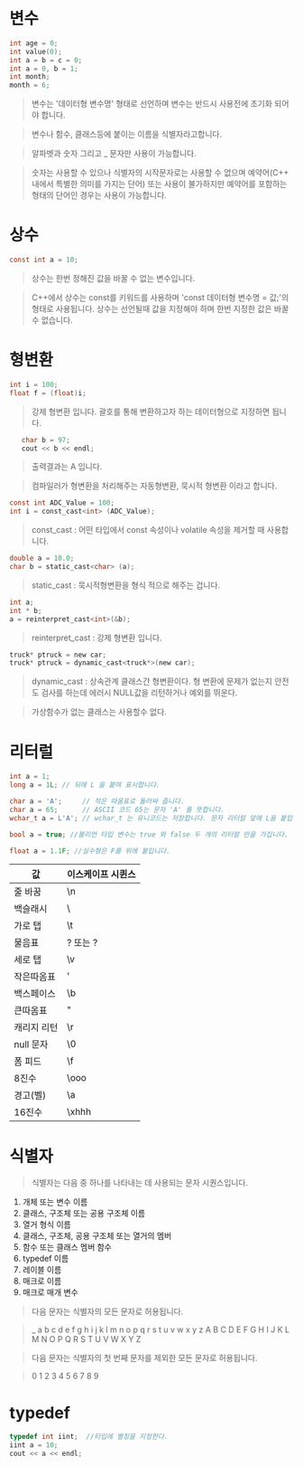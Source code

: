 # 변수
```C
int age = 0; 
int value(0);
int a = b = c = 0;
int a = 0, b = 1;
int month;
month = 6;
```

>변수는 '데이터형 변수명' 형태로 선언하며 변수는 반드시 사용전에 초기화 되어야 합니다.

>변수나 함수, 클래스등에 붙이는 이름을 식별자라고합니다.

>알파벳과 숫자 그리고 _ 문자만 사용이 가능합니다.

> 숫자는 사용할 수 있으나 식별자의 시작문자로는 사용할 수 없으며 예약어(C++ 내에서 특별한 의미를 가지는 단어) 또는 사용이 불가하지만 예약어를 포함하는 형태의 단어인 경우는 사용이 가능합니다.

# 상수
```C
const int a = 10;
```
>상수는 한번 정해진 값을 바꿀 수 없는 변수입니다.

>C++에서 상수는 const를 키워드를 사용하며 'const 데이터형 변수명 = 값;'의 형태로 사용됩니다. 상수는 선언될때 값을 지정해야 하며 한번 지정한 값은 바꿀 수 없습니다.

# 형변환

```C
int i = 100;
float f = (float)i;
```
> 강제 형변환 입니다. 괄호를 통해 변환하고자 하는 데이터형으로 지정하면 됩니다.

 ```C
    char b = 97;
    cout << b << endl;
```
> 출력결과는 A 입니다. 

>컴파일러가 형변환을 처리해주는 자동형변환, 묵시적 형변환 이라고 합니다.
```C
const int ADC_Value = 100;
int i = const_cast<int> (ADC_Value);
```
>const_cast : 어떤 타입에서 const 속성이나 volatile 속성을 제거할 때 사용합니다.
```C
double a = 10.0;
char b = static_cast<char> (a);
```
>static_cast : 묵시적형변환을 형식 적으로 해주는 겁니다.
```C
int a;
int * b;
a = reinterpret_cast<int>(&b);
```
>reinterpret_cast : 강제 형변환 입니다.
```C
truck* ptruck = new car;
truck* ptruck = dynamic_cast<truck*>(new car);
```
>dynamic_cast : 상속관계 클래스간 형변환이다. 
형 변환에 문제가 없는지 안전도 검사를 하는데 에러시  NULL값을 리턴하거나 예외를 뛰운다.

>가상함수가 없는 클래스는 사용할수 없다.

# 리터럴

```C
int a = 1;
long a = 1L; // 뒤에 L 을 붙여 표시합니다.
```

```C
char a = 'A';     // 작은 따옴표로 둘러싸 줍니다.
char a = 65;      // ASCII 코드 65는 문자 'A' 를 뜻합니다.
wchar_t a = L'A'; // wchar_t 는 유니코드는 저장합니다. 문자 리터럴 앞에 L을 붙입니다.
```

```C
bool a = true; //불리언 타입 변수는 true 와 false 두 개의 리터럴 만을 가집니다.
```

```C
float a = 1.1F; //실수형은 F를 위에 붙입니다.
```

| 값       | 이스케이프 시퀸스 |
| ------- | --------- |
| 줄 바꿈    | \n        |
| 백슬래시    | \\        |
| 가로 탭    | \t        |
| 물음표     | ? 또는 \?   |
| 세로 탭    | \v        |
| 작은따옴표   | \'        |
| 백스페이스   | \b        |
| 큰따옴표    | \"        |
| 캐리지 리턴  | \r        |
| null 문자 | \0        |
| 폼 피드    | \f        |
| 8진수     | \ooo      |
| 경고(벨)   | \a        |
| 16진수    | \xhhh     |

# 식별자

> 식별자는 다음 중 하나를 나타내는 데 사용되는 문자 시퀀스입니다.
1. 개체 또는 변수 이름
1. 클래스, 구조체 또는 공용 구조체 이름
1. 열거 형식 이름
1. 클래스, 구조체, 공용 구조체 또는 열거의 멤버
1. 함수 또는 클래스 멤버 함수
1. typedef 이름
1. 레이블 이름
1. 매크로 이름
1. 매크로 매개 변수

> 다음 문자는 식별자의 모든 문자로 허용됩니다.

> _ a b c d e f g h i j k l m n o p q r s t u v w x y z A B C D E F G H I J K L M N O P Q R S T U V W X Y Z

>다음 문자는 식별자의 첫 번째 문자를 제외한 모든 문자로 허용됩니다.

>0 1 2 3 4 5 6 7 8 9  

# typedef
```c
typedef int iint;  //타입에 별칭을 지정한다.
iint a = 10;
cout << a << endl;
```